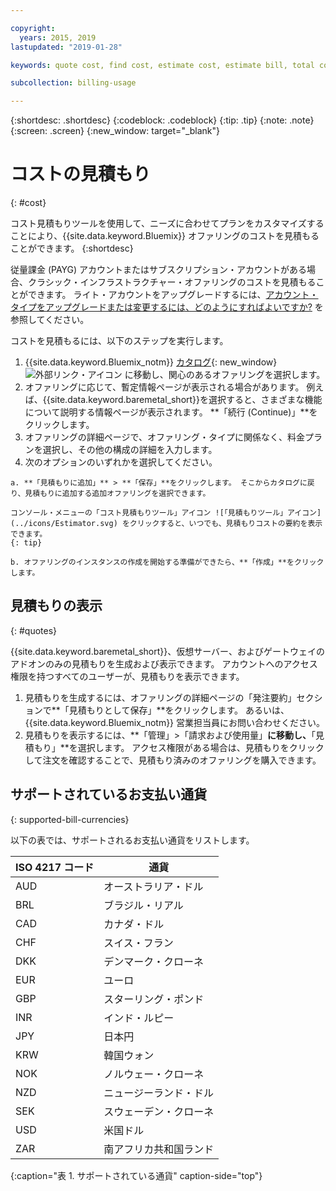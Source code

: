 ```yaml
---

copyright:
  years: 2015, 2019
lastupdated: "2019-01-28"

keywords: quote cost, find cost, estimate cost, estimate bill, total cost, service cost

subcollection: billing-usage

---
```


{:shortdesc: .shortdesc}
{:codeblock: .codeblock}
{:tip: .tip}
{:note: .note}
{:screen: .screen}
{:new_window: target="_blank"}

# コストの見積もり
{: #cost}

コスト見積もりツールを使用して、ニーズに合わせてプランをカスタマイズすることにより、{{site.data.keyword.Bluemix}} オファリングのコストを見積もることができます。
{:shortdesc}

従量課金 (PAYG) アカウントまたはサブスクリプション・アカウントがある場合、クラシック・インフラストラクチャー・オファリングのコストを見積もることができます。 ライト・アカウントをアップグレードするには、[アカウント・タイプをアップグレードまたは変更するには、どのようにすればよいですか?](/docs/account?topic=account-accountfaqs) を参照してください。

コストを見積もるには、以下のステップを実行します。

  1. {{site.data.keyword.Bluemix_notm}} [カタログ](https://cloud.ibm.com/catalog){: new_window} ![外部リンク・アイコン](../icons/launch-glyph.svg "外部リンク・アイコン") に移動し、関心のあるオファリングを選択します。
  2. オファリングに応じて、暫定情報ページが表示される場合があります。 例えば、{{site.data.keyword.baremetal_short}}を選択すると、さまざまな機能について説明する情報ページが表示されます。 **「続行 (Continue)」**をクリックします。
  3. オファリングの詳細ページで、オファリング・タイプに関係なく、料金プランを選択し、その他の構成の詳細を入力します。
  4. 次のオプションのいずれかを選択してください。

    a. **「見積もりに追加」** > **「保存」**をクリックします。 そこからカタログに戻り、見積もりに追加する追加オファリングを選択できます。

    コンソール・メニューの「コスト見積もりツール」アイコン ![「見積もりツール」アイコン](../icons/Estimator.svg) をクリックすると、いつでも、見積もりコストの要約を表示できます。
    {: tip}

    b. オファリングのインスタンスの作成を開始する準備ができたら、**「作成」**をクリックします。


## 見積もりの表示
{: #quotes}

{{site.data.keyword.baremetal_short}}、仮想サーバー、およびゲートウェイのアドオンのみの見積もりを生成および表示できます。 アカウントへのアクセス権限を持つすべてのユーザーが、見積もりを表示できます。

  1. 見積もりを生成するには、オファリングの詳細ページの「発注要約」セクションで**「見積もりとして保存」**をクリックします。 あるいは、{{site.data.keyword.Bluemix_notm}} 営業担当員にお問い合わせください。
  2. 見積もりを表示するには、**「管理」>「請求および使用量」**に移動し、**「見積もり」**を選択します。 アクセス権限がある場合は、見積もりをクリックして注文を確認することで、見積もり済みのオファリングを購入できます。


## サポートされているお支払い通貨
{: supported-bill-currencies}

以下の表では、サポートされるお支払い通貨をリストします。

| ISO 4217 コード | 通貨             |
|---------------|----------------------|
|AUD            | オーストラリア・ドル    |
|BRL            |	ブラジル・リアル       |
|CAD            |	カナダ・ドル      |
|CHF            |	スイス・フラン          |
|DKK            |	デンマーク・クローネ         |
|EUR            |	ユーロ                 |
|GBP            |	スターリング・ポンド       |
|INR            |	インド・ルピー         |
|JPY            |	日本円         |
|KRW            |	韓国ウォン     |
|NOK            |	ノルウェー・クローネ      |
|NZD            |	ニュージーランド・ドル   |
|SEK            |	スウェーデン・クローネ        |
|USD            | 米国ドル |
|ZAR            |	南アフリカ共和国ランド   |
{:caption="表 1. サポートされている通貨" caption-side="top"}
